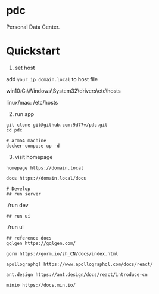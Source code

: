# pdc
Personal Data Center.

# Quickstart
1. set host

add `your_ip domain.local` to host file

win10:C:\Windows\System32\drivers\etc\hosts

linux/mac: /etc/hosts

2. run app
```
git clone git@github.com:9d77v/pdc.git
cd pdc

# arm64 machine
docker-compose up -d
```

3. visit homepage
```
homepage https://domain.local

docs https://domain.local/docs

# Develop 
## run server
```
./run dev
```
## run ui
```
./run ui
```
## reference docs
gqlgen https://gqlgen.com/

gorm https://gorm.io/zh_CN/docs/index.html

apollographql https://www.apollographql.com/docs/react/

ant.design https://ant.design/docs/react/introduce-cn

minio https://docs.min.io/

